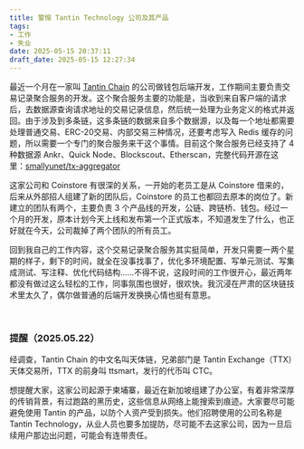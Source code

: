 ```yaml
---
title: 警惕 Tantin Technology 公司及其产品
tags: 
- 工作
- 失业
date: 2025-05-15 20:37:11
draft_date: 2025-05-15 12:27:34
---
```



最近一个月在一家叫 [Tantin Chain](https://www.tantin.com/) 的公司做钱包后端开发，工作期间主要负责交易记录聚合服务的开发。这个聚合服务主要的功能是，当收到来自客户端的请求后，去数据源查询请求地址的交易记录信息，然后统一处理为业务定义的格式并返回。由于涉及到多条链，这多条链的数据来自多个数据源，以及每一个地址都需要处理普通交易、ERC-20交易、内部交易三种情况，还要考虑写入 Redis 缓存的问题，所以需要一个专门的聚合服务来干这个事情。目前这个聚合服务已经支持了 4 种数据源 Ankr、Quick Node、Blockscout、Etherscan，完整代码开源在这里：[smallyunet/tx-aggregator](https://github.com/smallyunet/tx-aggregator)

这家公司和 Coinstore 有很深的关系，一开始的老员工是从 Coinstore 借来的，后来从外部招人组建了新的团队后，Coinstore 的员工也都回去原本的岗位了。新建立的团队有两个，主要负责 3 个产品线的开发，公链、跨链桥、钱包。经过一个月的开发，原本计划今天上线和发布第一个正式版本，不知道发生了什么，也正好就在今天，公司裁掉了两个团队的所有员工。

回到我自己的工作内容，这个交易记录聚合服务其实挺简单，开发只需要一两个星期的样子，剩下的时间，就全在没事找事了，优化多环境配置、写单元测试、写集成测试、写注释、优化代码结构……不得不说，这段时间的工作很开心，最近两年都没有做过这么轻松的工作，同事氛围也很好，很欢快。我沉浸在严肃的区块链技术里太久了，偶尔做普通的后端开发换换心情也挺有意思。

<br>

### 提醒（2025.05.22）

经调查，Tantin Chain 的中文名叫天体链，兄弟部门是 Tantin Exchange（TTX）天体交易所，TTX 的前身叫 ttsmart，发行的代币叫 CTC。

想提醒大家，这家公司起源于柬埔寨，最近在新加坡组建了办公室，有着非常深厚的传销背景，有过跑路的黑历史，这些信息从网络上能搜索到痕迹。大家要尽可能避免使用 Tantin 的产品，以防个人资产受到损失。他们招聘使用的公司名称是 Tantin Technology，从业人员也要多加提防，尽可能不去这家公司，因为一旦后续用户那边出问题，可能会有连带责任。

